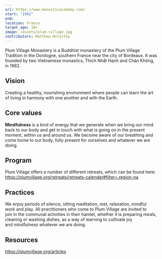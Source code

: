 ```yaml
---
url: https://www.monasticacademy.com/
start: "1982"
end: 
location: France
target_age: 18+
image: /assets/plum-village.jpg
contributors: Matthew McCarthy
---
```


Plum Village Monastery is a Buddhist monastery of the Plum Village Tradition in the Dordogne, southern France near the city of Bordeaux. It was founded by two Vietnamese monastics, Thích Nhất Hạnh and Chân Không, in 1982.

## Vision 

Creating a healthy, nourishing environment where people can learn the art of living in harmony with one another and with the Earth.

## Core values 

**Mindfulness** is a kind of energy that we generate when we bring our mind back to our body and get in touch with what is going on in the present moment, within us and around us. We become aware of our breathing and come home to our body, fully present for ourselves and whatever we are doing.

## Program 

Plum Village offers a number of different retreats, which can be found here: https://plumvillage.org/retreats/retreats-calendar#filter=.region-na

## Practices 

We enjoy periods of silence, sitting meditation, rest, relaxation, mindful work and play. All practitioners who come to Plum Village are invited to join in the communal activities in their hamlet, whether it is preparing meals, cleaning or washing dishes, as a way of learning to cultivate joy and mindfulness whatever we are doing.

## Resources 

https://plumvillage.org/articles